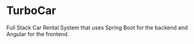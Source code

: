 # TurboCar
Full Stack Car Rental System that uses Spring Boot for the backend and Angular for the frontend.
